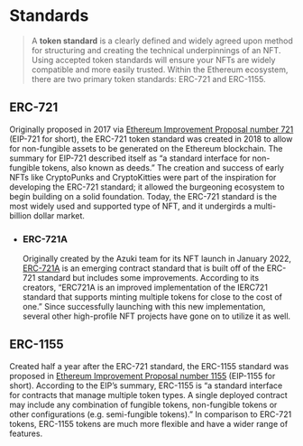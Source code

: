 # Standards

> A **token standard** is a clearly defined and widely agreed upon method for structuring and creating the technical underpinnings of an NFT. Using accepted token standards will ensure your NFTs are widely compatible and more easily trusted. Within the Ethereum ecosystem, there are two primary token standards: ERC-721 and ERC-1155.

## ERC-721
Originally proposed in 2017 via [Ethereum Improvement Proposal number 721](https://eips.ethereum.org/EIPS/eip-721) (EIP-721 for short), the ERC-721 token standard was created in 2018 to allow for non-fungible assets to be generated on the Ethereum blockchain. The summary for EIP-721 described itself as “a standard interface for non-fungible tokens, also known as deeds.” The creation and success of early NFTs like CryptoPunks and CryptoKitties were part of the inspiration for developing the ERC-721 standard; it allowed the burgeoning ecosystem to begin building on a solid foundation. Today, the ERC-721 standard is the most widely used and supported type of NFT, and it undergirds a multi-billion dollar market.

* ### ERC-721A
  Originally created by the Azuki team for its NFT launch in January 2022, [ERC-721A](https://www.erc721a.org/) is an emerging contract standard that is built off of the ERC-721 standard but includes some improvements. According to its creators, “ERC721A is an improved implementation of the IERC721 standard that supports minting multiple tokens for close to the cost of one.” Since successfully launching with this new implementation, several other high-profile NFT projects have gone on to utilize it as well.

## ERC-1155
Created half a year after the ERC-721 standard, the ERC-1155 standard was proposed in [Ethereum Improvement Proposal number 1155](https://eips.ethereum.org/EIPS/eip-1155) (EIP-1155 for short). According to the EIP’s summary, ERC-1155 is “a standard interface for contracts that manage multiple token types. A single deployed contract may include any combination of fungible tokens, non-fungible tokens or other configurations (e.g. semi-fungible tokens).” In comparison to ERC-721 tokens, ERC-1155 tokens are much more flexible and have a wider range of features.
